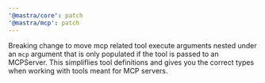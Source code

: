 ```yaml
---
'@mastra/core': patch
'@mastra/mcp': patch
---
```


Breaking change to move mcp related tool execute arguments nested under an `mcp` argument that is only populated if the tool is passed to an MCPServer. This simpliflies tool definitions and gives you the correct types when working with tools meant for MCP servers.
